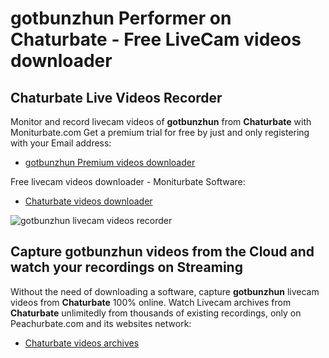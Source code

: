 # gotbunzhun Performer on Chaturbate - Free LiveCam videos downloader

## Chaturbate Live Videos Recorder

Monitor and record livecam videos of **gotbunzhun** from **Chaturbate** with Moniturbate.com
Get a premium trial for free by just and only registering with your Email address:
* [gotbunzhun Premium videos downloader](https://moniturbate.com/request-demo-licence-key.html)

Free livecam videos downloader - Moniturbate Software:
* [Chaturbate videos downloader](https://moniturbate.com/moniturbate-download-software.html)

![gotbunzhun livecam videos recorder](https://peachurnet.com/templates/moniturbate-software.png)


## Capture gotbunzhun videos from the Cloud and watch your recordings on Streaming

Without the need of downloading a software, capture **gotbunzhun** livecam videos from **Chaturbate** 100% online.
Watch Livecam archives from **Chaturbate** unlimitedly from thousands of existing recordings, only on Peachurbate.com and its websites network:
* [Chaturbate videos archives](https://peachurnet.com/)